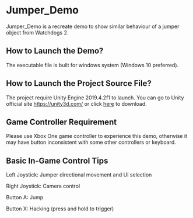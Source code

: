 # Jumper_Demo

Jumper_Demo is a recreate demo to show similar behaviour of a jumper object from Watchdogs 2. 

## How to Launch the Demo?

The executable file is built for windows system (Windows 10 preferred).

## How to Launch the Project Source File?

The project require Unity Engine 2019.4.2f1 to launch. You can go to Unity official site https://unity3d.com/ or click [here](https://unity3d.com/get-unity/download?thank-you=update&download_nid=63930&os=Win) to download.

## Game Controller Requirement

Please use Xbox One game controller to experience this demo, otherwise it may have button inconsistent with some other controllers or keyboard.

## Basic In-Game Control Tips 

Left Joystick: Jumper directional movement and UI selection

Right Joystick: Camera control

Button A: Jump

Button X: Hacking (press and hold to trigger)

